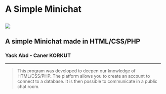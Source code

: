 # A Simple Minichat
 
![](https://pandao.github.io/editor.md/images/logos/editormd-logo-180x180.png)
--------------------------------------------------------------
## A simple Minichat made in HTML/CSS/PHP
### Yack Abd - Caner KORKUT
--------------------------------------------------------------
> This program was developed to deepen our knowledge of HTML/CSS/PHP. The platform allows you to create an account to connect to a database. It is then possible to communicate in a public chat room.
